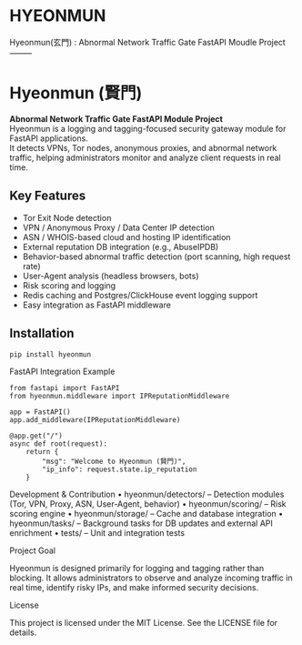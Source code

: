 # HYEONMUN
Hyeonmun(玄門) : Abnormal Network Traffic Gate FastAPI Moudle Project 
⸻


# Hyeonmun (賢門)

**Abnormal Network Traffic Gate FastAPI Module Project**  
Hyeonmun is a logging and tagging-focused security gateway module for FastAPI applications.  
It detects VPNs, Tor nodes, anonymous proxies, and abnormal network traffic, helping administrators monitor and analyze client requests in real time.

## Key Features

- Tor Exit Node detection
- VPN / Anonymous Proxy / Data Center IP detection
- ASN / WHOIS-based cloud and hosting IP identification
- External reputation DB integration (e.g., AbuseIPDB)
- Behavior-based abnormal traffic detection (port scanning, high request rate)
- User-Agent analysis (headless browsers, bots)
- Risk scoring and logging
- Redis caching and Postgres/ClickHouse event logging support
- Easy integration as FastAPI middleware

## Installation

```
pip install hyeonmun
```

FastAPI Integration Example
```
from fastapi import FastAPI
from hyeonmun.middleware import IPReputationMiddleware

app = FastAPI()
app.add_middleware(IPReputationMiddleware)

@app.get("/")
async def root(request):
    return {
        "msg": "Welcome to Hyeonmun (賢門)",
        "ip_info": request.state.ip_reputation
    }
```
Development & Contribution
	•	hyeonmun/detectors/ – Detection modules (Tor, VPN, Proxy, ASN, User-Agent, behavior)
	•	hyeonmun/scoring/ – Risk scoring engine
	•	hyeonmun/storage/ – Cache and database integration
	•	hyeonmun/tasks/ – Background tasks for DB updates and external API enrichment
	•	tests/ – Unit and integration tests

Project Goal

Hyeonmun is designed primarily for logging and tagging rather than blocking.
It allows administrators to observe and analyze incoming traffic in real time, identify risky IPs, and make informed security decisions.

License

This project is licensed under the MIT License. See the LICENSE file for details.
